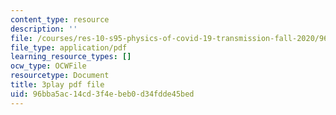 ```yaml
---
content_type: resource
description: ''
file: /courses/res-10-s95-physics-of-covid-19-transmission-fall-2020/96bba5ac14cd3f4ebeb0d34fdde45bed_nOW0xBef6rg.pdf
file_type: application/pdf
learning_resource_types: []
ocw_type: OCWFile
resourcetype: Document
title: 3play pdf file
uid: 96bba5ac-14cd-3f4e-beb0-d34fdde45bed
---
```

